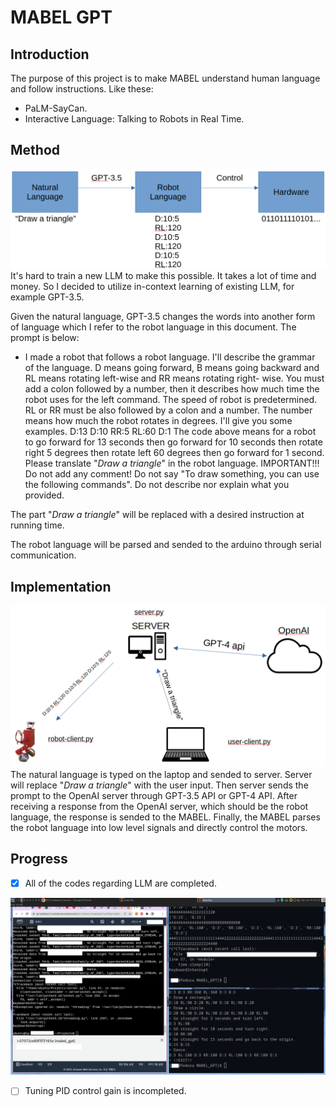 # MABEL GPT
## Introduction
The purpose of this project is to make MABEL understand human language and follow instructions.
Like these:
- PaLM-SayCan.
- Interactive Language: Talking to Robots in Real Time.

## Method
![Method](./docs/images/mabel.png)
It's hard to train a new LLM to make this possible. It takes a lot of time and money. So I decided to utilize in-context learning of existing LLM, for example GPT-3.5.

Given the natural language, GPT-3.5 changes the words into another form of language which I refer to the robot language in this document. The prompt is below:

- I made a robot that follows a robot
language. I'll describe the grammar of the language. D
means going forward, B means going backward and RL
means rotating left-wise and RR means rotating right-
wise. You must add a colon followed by a number, then
it describes how much time the robot uses for the left
command. The speed of robot is predetermined. RL or RR
must be also followed by a colon and a number. The
number means how much the robot rotates in degrees.
I'll give you some examples. D:13 D:10 RR:5 RL:60 D:1
The code above means for a robot to go forward for 13
seconds then go forward for 10 seconds then rotate
right 5 degrees then rotate left 60 degrees then go
forward for 1 second. Please translate "*Draw a triangle*" in the robot language. IMPORTANT!!! Do not
add any comment! Do not say "To draw something, you
can use the following commands". Do not describe nor
explain what you provided.

The part "*Draw a triangle*" will be replaced with a desired instruction at running time.

The robot language will be parsed and sended to the arduino through serial communication.

## Implementation
![Method](./docs/images/impl.png)
The natural language is typed on the laptop and sended to server. Server will replace "*Draw a triangle*" with the user input. Then server sends the prompt to the OpenAI server through GPT-3.5 API or GPT-4 API. After receiving a response from the OpenAI server, which should be the robot language, the response is sended to the MABEL. Finally, the MABEL parses the robot language into low level signals and directly control the motors.

## Progress

- [x] All of the codes regarding LLM are completed.

![Demo](./docs/images/demo.png)

- [ ] Tuning PID control gain is incompleted.